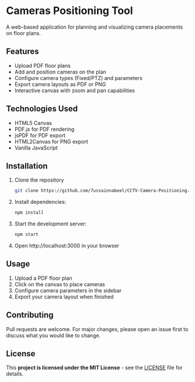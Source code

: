 # Cameras Positioning Tool

A web-based application for planning and visualizing camera placements on floor plans.

## Features
- Upload PDF floor plans
- Add and position cameras on the plan
- Configure camera types (Fixed/PTZ) and parameters
- Export camera layouts as PDF or PNG
- Interactive canvas with zoom and pan capabilities

## Technologies Used
- HTML5 Canvas
- PDF.js for PDF rendering
- jsPDF for PDF export
- HTML2Canvas for PNG export
- Vanilla JavaScript

## Installation
1. Clone the repository
    ```bash
    git clone https://github.com/7ussainnabeel/CCTV-Camera-Positioning.git
    ```
2. Install dependencies:
   ```bash
   npm install
   ```
3. Start the development server:
   ```bash
   npm start
   ```
4. Open http://localhost:3000 in your browser

## Usage
1. Upload a PDF floor plan
2. Click on the canvas to place cameras
3. Configure camera parameters in the sidebar
4. Export your camera layout when finished

## Contributing
Pull requests are welcome. For major changes, please open an issue first to discuss what you would like to change.

## License
This **project is licensed under the MIT License** - see the [LICENSE](LICENSE) file for details.
